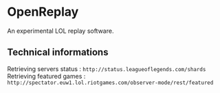 # OpenReplay
An experimental LOL replay software.

## Technical informations

Retrieving servers status :
`http://status.leagueoflegends.com/shards`
Retrieving featured games :
`http://spectator.euw1.lol.riotgames.com/observer-mode/rest/featured`
